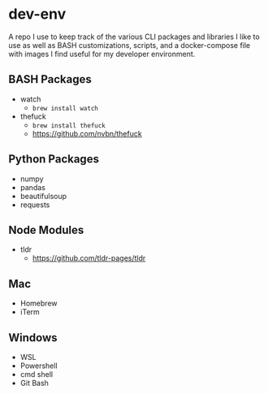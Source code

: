 # dev-env
A repo I use to keep track of the various CLI packages and libraries I like to use as well as BASH customizations, scripts, and a docker-compose file with images I find useful for my developer environment.

## BASH Packages
- watch
	- `brew install watch`
- thefuck
	- `brew install thefuck`
	- https://github.com/nvbn/thefuck

## Python Packages
- numpy
- pandas
- beautifulsoup
- requests

## Node Modules
- tldr
	- https://github.com/tldr-pages/tldr

## Mac
- Homebrew
- iTerm

## Windows
- WSL
- Powershell
- cmd shell
- Git Bash